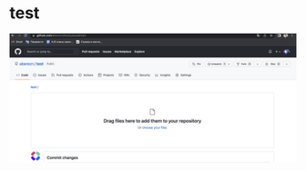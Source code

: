 # test

![](https://github.com/aberezn/test/blob/main/%D0%A1%D0%BD%D0%B8%D0%BC%D0%BE%D0%BA%20%D1%8D%D0%BA%D1%80%D0%B0%D0%BD%D0%B0%202022-10-04%20%D0%B2%2018.19.46.png)
